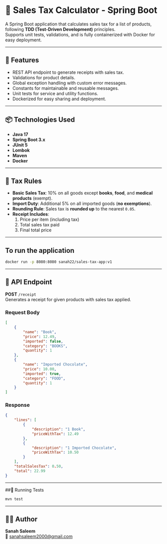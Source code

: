# 🛒 Sales Tax Calculator - Spring Boot

A Spring Boot application that calculates sales tax for a list of products, following **TDD (Test-Driven Development)** principles.  
Supports unit tests, validations, and is fully containerized with Docker for easy deployment.

---

## 🚀 Features
- REST API endpoint to generate receipts with sales tax.
- Validations for product details.
- Global exception handling with custom error messages.
- Constants for maintainable and reusable messages.
- Unit tests for service and utility functions.
- Dockerized for easy sharing and deployment.

---

## 📦 Technologies Used
- **Java 17**
- **Spring Boot 3.x**
- **JUnit 5**
- **Lombok**
- **Maven**
- **Docker**

---

## 📜 Tax Rules

- **Basic Sales Tax**: 10% on all goods except **books**, **food**, and **medical products** (exempt).  
- **Import Duty**: Additional 5% on all imported goods (**no exemptions**).  
- **Rounding Rule**: Sales tax is **rounded up** to the nearest `0.05`.  
- **Receipt Includes**:  
  1. Price per item (including tax)  
  2. Total sales tax paid  
  3. Final total price  

---

## To run the application
```bash
docker run -p 8080:8080 sanah22/sales-tax-app:v1
```

---

## 📡 API Endpoint

**POST** `/receipt`  
Generates a receipt for given products with sales tax applied.

### Request Body
```json
[
    {
        "name": "Book",
        "price": 12.49,
        "imported": false,
        "category": "BOOKS",
        "quantity": 1
    },
    {
        "name": "Imported Chocolate",
        "price": 10.00,
        "imported": true,
        "category": "FOOD",
        "quantity": 1
    }
]
```

### Response
```json
{
    "lines": [
        {
            "description": "1 Book",
            "priceWithTax": 12.49
        },
        {
            "description": "1 Imported Chocolate",
            "priceWithTax": 10.50
        }
    ],
    "totalSalesTax": 0.50,
    "total": 22.99
}
```

---

##🧪 Running Tests
```bash
mvn test
```

---

## 👨‍💻 Author
**Sanah Saleem**  
📧 sanahsaleem2000@gmail.com
